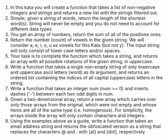 1) In this kata you will create a function that takes a list of non-negative integers and strings and returns a new list with the strings filtered out.
2) Simple, given a string of words, return the length of the shortest word(s).
   String will never be empty and you do not need to account for different data types.
3) You get an array of numbers, return the sum of all of the positives ones.
4) Return the number (count) of vowels in the given string.
   We will consider a, e, i, o, u as vowels for this Kata (but not y).
   The input string will only consist of lower case letters and/or spaces.
5) Your task is to complete the function which takes a string, and returns an array with all possible rotations of the given string, in uppercase.
6) Write a function that takes a single non-empty string of only lowercase and uppercase ascii letters (word) as its argument, and returns an ordered list containing the indices of all capital (uppercase) letters in the string.
7) Write a function that takes an integer num (num >= 0) and inserts dashes ('-') between each two odd digits in num.
8) Given a two-dimensional array, return a new array which carries over only those arrays from the original, which were not empty and whose items are all of the same type (i.e. homogenous). For simplicity, the arrays inside the array will only contain characters and integers.
9) Using the examples above as a guide, write a function that takes an email address string and returns the obfuscated version as a string that replaces the characters @ and . with [at] and [dot], respectively.

